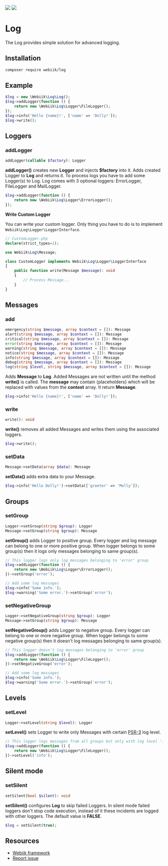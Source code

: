 <p align="left">
<img src="https://img.shields.io/packagist/l/webiik/webiik.svg"/>
<img src="https://img.shields.io/badge/dependencies-0-brightgreen.svg"/>
</p>

Log
===
The Log provides simple solution for advanced logging.

Installation
------------
```bash
composer require webiik/log
```

Example
-------
```php
$log = new \Webiik\Log\Log();
$log->addLogger(function () {
    return new \Webiik\Log\Logger\FileLogger();
});
$log->info('Hello {name}!', ['name' => 'Dolly!']);
$log->write();
```

Loggers
-------
### addLogger
```php
addLogger(callable $factory): Logger
```
**addLogger()** creates new **Logger** and injects **$factory** into it. Adds created Logger to **Log** and returns it. To process logs you have to add some Logger(s) to Log. Log comes with 3 optional loggers: ErrorLogger, FileLogger and MailLogger.
```php
$log->addLogger(function () {
    return new \Webiik\Log\Logger\ErrorLogger();
});
```
**Write Custom Logger**

You can write your custom logger. Only thing you have to do is to implement `Webiik\Log\Logger\LoggerInterface`.   
```php
// CustomLogger.php
declare(strict_types=1);

use Webiik\Log\Message;

class CustomLogger implements Webiik\Log\Logger\LoggerInterface
{
    public function write(Message $message): void
    {
        // Process Message...
    }
}
```

Messages
--------
### add
```php
emergency(string $message, array $context = []): Message
alert(string $message, array $context = []): Message
critical(string $message, array $context = []): Message
error(string $message, array $context = []): Message
warning(string $message, array $context = []): Message
notice(string $message, array $context = []): Message
info(string $message, array $context = []): Message
debug(string $message, array $context = []): Message
log(string $level, string $message, array $context = []): Message
```
Adds **Message** to **Log**. Added Messages are not written until the method **write()** is called. The **message** may contain {placeholders} which will be replaced with values from the **context** array. It return **Message**.
```php
$log->info('Hello {name}!', ['name' => 'Dolly!']);
```
### write 
```php
write(): void
```
**write()** removes all added Messages and writes them using the associated loggers.
```php
$log->write();
```
### setData
```php
Message->setData(array $data): Message
```
**setData()** adds extra data to your Message.
```php
$log->info('Hello Dolly!')->setData(['greeter' => 'Molly']);
```

Groups
------
### setGroup
```php
Logger->setGroup(string $group): Logger
Message->setGroup(string $group): Message
```
**setGroup()** adds Logger to positive group. Every logger and log message can belong to one or more positive group. When logger belongs to some group(s) then it logs only messages belonging to same group(s).
```php
// This logger logs only log messages belonging to 'error' group
$log->addLogger(function () {
    return new \Webiik\Log\Logger\ErrorLogger();
})->setGroup('error');

// Add some log messages
$log->info('Some info.');
$log->warning('Some error.')->setGroup('error');
```

### setNegativeGroup
```php
Logger->setNegativeGroup(string $group): Logger
Message->setGroup(string $group): Message
```
**setNegativeGroup()** adds Logger to negative group. Every logger can belong to one or more negative group. When logger belongs to some negative group(s) then it doesn't log messages belonging to same group(s).
```php
// This logger doesn't log messages belonging to 'error' group
$log->addLogger(function () {
    return new \Webiik\Log\Logger\FileLogger();
})->setNegativeGroup('error');

// Add some log messages
$log->info('Some info.');
$log->warning('Some error.')->setGroup('error');
```

Levels
------
### setLevel
```php
Logger->setLevel(string $level): Logger
```
**setLevel()** sets Logger to write only Messages with certain [PSR-3][3] log level.
```php
// This logger logs messages from all groups but only with log level 'info'
$log->addLogger(function () {
    return new \Webiik\Log\Logger\FileLogger();
})->setLevel('info');
```

Silent mode
-----------
### setSilent
```php
setSilent(bool $silent): void
```
**setSilent()** configures **Log** to skip failed Loggers. In silent mode failed loggers don't stop code execution, instead of it these incidents are logged with other loggers. The default value is **FALSE**.
```php
$log = setSilent(true);
```

Resources
---------
* [Webiik framework][1]
* [Report issue][2]

[1]: https://github.com/webiik/webiik
[2]: https://github.com/webiik/components/issues
[3]: https://www.php-fig.org/psr/psr-3/
